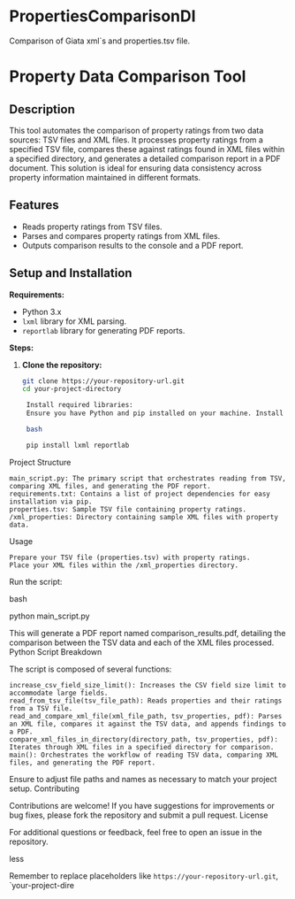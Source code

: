 # PropertiesComparisonDI
Comparison of Giata xml`s and properties.tsv file.
# Property Data Comparison Tool

## Description

This tool automates the comparison of property ratings from two data sources: TSV files and XML files. It processes property ratings from a specified TSV file, compares these against ratings found in XML files within a specified directory, and generates a detailed comparison report in a PDF document. This solution is ideal for ensuring data consistency across property information maintained in different formats.

## Features

- Reads property ratings from TSV files.
- Parses and compares property ratings from XML files.
- Outputs comparison results to the console and a PDF report.

## Setup and Installation

**Requirements:**
- Python 3.x
- `lxml` library for XML parsing.
- `reportlab` library for generating PDF reports.

**Steps:**

1. **Clone the repository:**
   ```bash
   git clone https://your-repository-url.git
   cd your-project-directory

    Install required libraries:
    Ensure you have Python and pip installed on your machine. Install the required libraries using:

    bash

    pip install lxml reportlab

Project Structure

    main_script.py: The primary script that orchestrates reading from TSV, comparing XML files, and generating the PDF report.
    requirements.txt: Contains a list of project dependencies for easy installation via pip.
    properties.tsv: Sample TSV file containing property ratings.
    /xml_properties: Directory containing sample XML files with property data.

Usage

    Prepare your TSV file (properties.tsv) with property ratings.
    Place your XML files within the /xml_properties directory.

Run the script:

bash

python main_script.py

This will generate a PDF report named comparison_results.pdf, detailing the comparison between the TSV data and each of the XML files processed.
Python Script Breakdown

The script is composed of several functions:

    increase_csv_field_size_limit(): Increases the CSV field size limit to accommodate large fields.
    read_from_tsv_file(tsv_file_path): Reads properties and their ratings from a TSV file.
    read_and_compare_xml_file(xml_file_path, tsv_properties, pdf): Parses an XML file, compares it against the TSV data, and appends findings to a PDF.
    compare_xml_files_in_directory(directory_path, tsv_properties, pdf): Iterates through XML files in a specified directory for comparison.
    main(): Orchestrates the workflow of reading TSV data, comparing XML files, and generating the PDF report.

Ensure to adjust file paths and names as necessary to match your project setup.
Contributing

Contributions are welcome! If you have suggestions for improvements or bug fixes, please fork the repository and submit a pull request.
License

For additional questions or feedback, feel free to open an issue in the repository.

less


Remember to replace placeholders like `https://your-repository-url.git`, `your-project-dire
